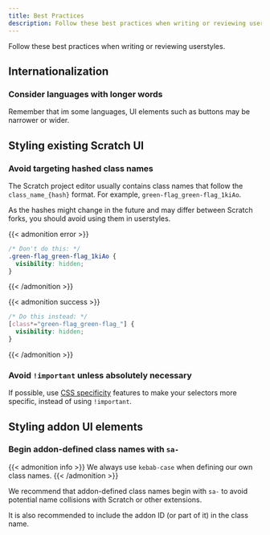 ```yaml
---
title: Best Practices
description: Follow these best practices when writing or reviewing userstyles.
---
```


Follow these best practices when writing or reviewing userstyles.


<!-- TODO: ## Addon dark mode support -->
<!-- Examples on referencing CSS variables from editor-dark-mode, dark-www and scratchr2 -->


## Internationalization

### Consider languages with longer words

Remember that im some languages, UI elements such as buttons may be narrower or wider.

<!-- TODO: ### Supporting right-to-left languages (RTL) -->


## Styling existing Scratch UI


### Avoid targeting hashed class names

The Scratch project editor usually contains class names that follow the `class_name_{hash}` format. For example, `green-flag_green-flag_1kiAo`.

As the hashes might change in the future and may differ between Scratch forks, you should avoid using them in userstyles.

{{< admonition error >}}
```css
/* Don't do this: */
.green-flag_green-flag_1kiAo {
  visibility: hidden;
}
```
{{< /admonition >}}

{{< admonition success >}}
```css
/* Do this instead: */
[class*="green-flag_green-flag_"] {
  visibility: hidden;
}
```
{{< /admonition >}}

### Avoid `!important` unless absolutely necessary

If possible, use [CSS specificity](https://web.dev/learn/css/specificity/) features to make your selectors more specific, instead of using `!important`.
<!-- This could be more detailed -->


## Styling addon UI elements


### Begin addon-defined class names with `sa-`

{{< admonition info >}}
We always use `kebab-case` when defining our own class names.
{{< /admonition >}}

We recommend that addon-defined class names begin with `sa-` to avoid potential name collisions with Scratch or other extensions.

It is also recommended to include the addon ID (or part of it) in the class name.

<!-- TODO: ### explain usage of z-index in the Scratch editor and related concepts -->
